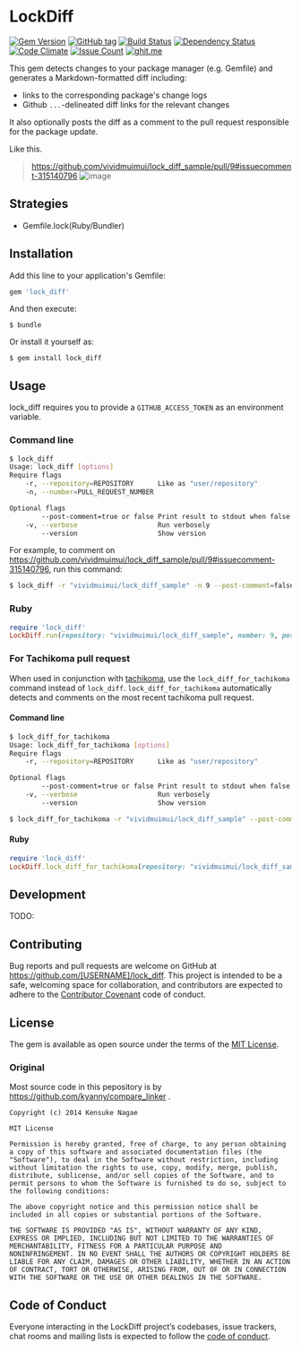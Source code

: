 # LockDiff

[![Gem Version](https://badge.fury.io/rb/lock_diff.svg)](https://badge.fury.io/rb/lock_diff)
[![GitHub tag](https://img.shields.io/github/tag/vividmuimui/lock_diff.svg)](https://github.com/vividmuimui/lock_diff/tags)
[![Build Status](https://travis-ci.org/vividmuimui/lock_diff.svg?branch=master)](https://travis-ci.org/vividmuimui/lock_diff)
[![Dependency Status](https://gemnasium.com/badges/github.com/vividmuimui/lock_diff.svg)](https://gemnasium.com/github.com/vividmuimui/lock_diff)
[![Code Climate](https://codeclimate.com/github/vividmuimui/lock_diff/badges/gpa.svg)](https://codeclimate.com/github/vividmuimui/lock_diff)
[![Issue Count](https://codeclimate.com/github/vividmuimui/lock_diff/badges/issue_count.svg)](https://codeclimate.com/github/vividmuimui/lock_diff)
[![ghit.me](https://ghit.me/badge.svg?repo=vividmuimui/lock_diff)](https://ghit.me/repo/vividmuimui/lock_diff)

This gem detects changes to your package manager (e.g. Gemfile) and generates a Markdown-formatted diff including:

* links to the corresponding package's change logs
* Github `...`-delineated diff links for the relevant changes

It also optionally posts the diff as a comment to the pull request responsible for the package update.

Like this.

> https://github.com/vividmuimui/lock_diff_sample/pull/9#issuecomment-315140796
> ![image](https://user-images.githubusercontent.com/1803598/28178302-eeef61f4-6838-11e7-8c41-bd13195bef6d.png)

## Strategies

- Gemfile.lock(Ruby/Bundler)

## Installation

Add this line to your application's Gemfile:

```ruby
gem 'lock_diff'
```

And then execute:

    $ bundle

Or install it yourself as:

    $ gem install lock_diff

## Usage

lock_diff requires you to provide a `GITHUB_ACCESS_TOKEN` as an environment variable.

### Command line

```sh
$ lock_diff
Usage: lock_diff [options]
Require flags
    -r, --repository=REPOSITORY      Like as "user/repository"
    -n, --number=PULL_REQUEST_NUMBER

Optional flags
        --post-comment=true or false Print result to stdout when false. (default is false)
    -v, --verbose                    Run verbosely
        --version                    Show version
```

For example, to comment on https://github.com/vividmuimui/lock_diff_sample/pull/9#issuecomment-315140796, run this command:

```sh
$ lock_diff -r "vividmuimui/lock_diff_sample" -n 9 --post-comment=false
```

### Ruby

```ruby
require 'lock_diff'
LockDiff.run(repository: "vividmuimui/lock_diff_sample", number: 9, post_comment: false)
```

### For Tachikoma pull request

When used in conjunction with [tachikoma](https://rubygems.org/gems/tachikoma), use the `lock_diff_for_tachikoma` command instead of `lock_diff`.
`lock_diff_for_tachikoma` automatically detects and comments on the most recent tachikoma pull request.

#### Command line

```sh
$ lock_diff_for_tachikoma
Usage: lock_diff_for_tachikoma [options]
Require flags
    -r, --repository=REPOSITORY      Like as "user/repository"

Optional flags
        --post-comment=true or false Print result to stdout when false. (default is false)
    -v, --verbose                    Run verbosely
        --version                    Show version
```

```sh
$ lock_diff_for_tachikoma -r "vividmuimui/lock_diff_sample" --post-comment=false
```

#### Ruby

```ruby
require 'lock_diff'
LockDiff.lock_diff_for_tachikoma(repository: "vividmuimui/lock_diff_sample", post_comment: false)
```

## Development

TODO:

## Contributing

Bug reports and pull requests are welcome on GitHub at https://github.com/[USERNAME]/lock_diff. This project is intended to be a safe, welcoming space for collaboration, and contributors are expected to adhere to the [Contributor Covenant](http://contributor-covenant.org) code of conduct.

## License

The gem is available as open source under the terms of the [MIT License](http://opensource.org/licenses/MIT).

### Original

Most source code in this pepository is by https://github.com/kyanny/compare_linker .

```
Copyright (c) 2014 Kensuke Nagae

MIT License

Permission is hereby granted, free of charge, to any person obtaining
a copy of this software and associated documentation files (the
"Software"), to deal in the Software without restriction, including
without limitation the rights to use, copy, modify, merge, publish,
distribute, sublicense, and/or sell copies of the Software, and to
permit persons to whom the Software is furnished to do so, subject to
the following conditions:

The above copyright notice and this permission notice shall be
included in all copies or substantial portions of the Software.

THE SOFTWARE IS PROVIDED "AS IS", WITHOUT WARRANTY OF ANY KIND,
EXPRESS OR IMPLIED, INCLUDING BUT NOT LIMITED TO THE WARRANTIES OF
MERCHANTABILITY, FITNESS FOR A PARTICULAR PURPOSE AND
NONINFRINGEMENT. IN NO EVENT SHALL THE AUTHORS OR COPYRIGHT HOLDERS BE
LIABLE FOR ANY CLAIM, DAMAGES OR OTHER LIABILITY, WHETHER IN AN ACTION
OF CONTRACT, TORT OR OTHERWISE, ARISING FROM, OUT OF OR IN CONNECTION
WITH THE SOFTWARE OR THE USE OR OTHER DEALINGS IN THE SOFTWARE.
```


## Code of Conduct

Everyone interacting in the LockDiff project’s codebases, issue trackers, chat rooms and mailing lists is expected to follow the [code of conduct](https://github.com/[USERNAME]/lock_diff/blob/master/CODE_OF_CONDUCT.md).
